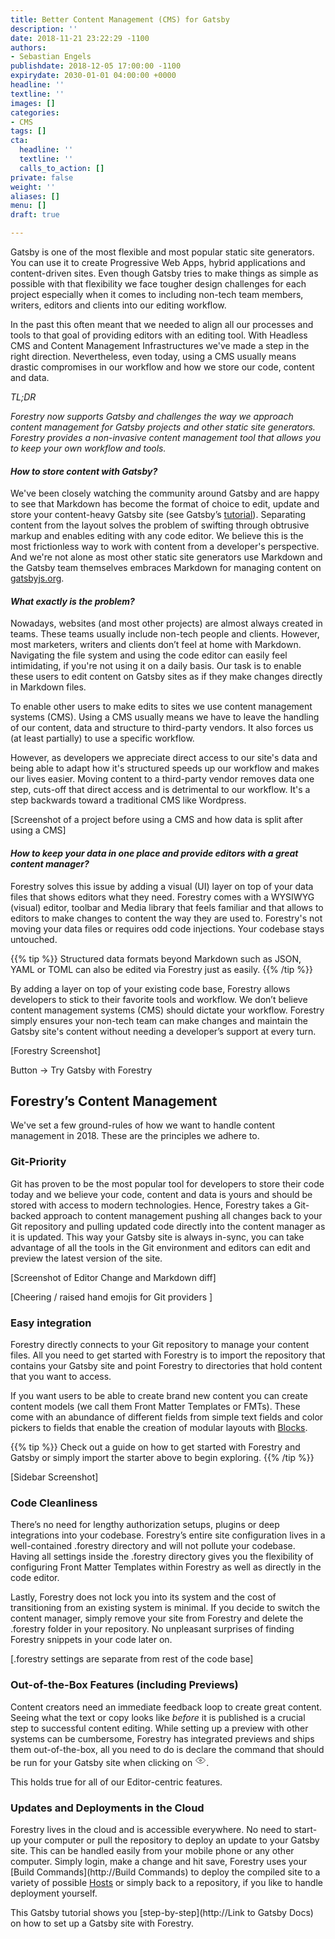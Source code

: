 ```yaml
---
title: Better Content Management (CMS) for Gatsby
description: ''
date: 2018-11-21 23:22:29 -1100
authors:
- Sebastian Engels
publishdate: 2018-12-05 17:00:00 -1100
expirydate: 2030-01-01 04:00:00 +0000
headline: ''
textline: ''
images: []
categories:
- CMS
tags: []
cta:
  headline: ''
  textline: ''
  calls_to_action: []
private: false
weight: ''
aliases: []
menu: []
draft: true

---
```

Gatsby is one of the most flexible and most popular static site generators. You can use it to create Progressive Web Apps, hybrid applications and content-driven sites. Even though Gatsby tries to make things as simple as possible with that flexibility we face tougher design challenges for each project especially when it comes to including non-tech team members, writers, editors and clients into our editing workflow.

In the past this often meant that we needed to align all our processes and tools to that goal of providing editors with an editing tool. With Headless CMS and Content Management Infrastructures we've made a step in the right direction. Nevertheless, even today, using a CMS usually means drastic compromises in our workflow and how we store our code, content and data.

_TL;DR_

_Forestry now supports Gatsby and challenges the way we approach content management for Gatsby projects and other static site generators. Forestry provides a non-invasive content management tool that allows you to keep your own workflow and tools._

#### _How to store content with Gatsby?_

We've been closely watching the community around Gatsby and are happy to see that Markdown has become the format of choice to edit, update and store your content-heavy Gatsby site (see Gatsby’s [tutorial](https://www.gatsbyjs.org/tutorial/part-six/#transformer-plugins)). Separating content from the layout solves the problem of swifting through obtrusive markup and enables editing with any code editor. We believe this is the most frictionless way to work with content from a developer's perspective. And we're not alone as most other static site generators use Markdown and the Gatsby team themselves embraces Markdown for managing content on [gatsbyjs.org](https://gatsbyjs.org).

#### _What exactly is the problem?_

Nowadays, websites (and most other projects) are almost always created in teams. These teams usually include non-tech people and clients. However, most marketers, writers and clients don’t feel at home with Markdown. Navigating the file system and using the code editor can easily feel intimidating, if you're not using it on a daily basis. Our task is to enable these users to edit content on Gatsby sites as if they make changes directly in Markdown files.

To enable other users to make edits to sites we use content management systems (CMS). Using a CMS usually means we have to leave the handling of our content, data and structure to third-party vendors. It also forces us (at least partially) to use a specific workflow. 

However, as developers we appreciate direct access to our site's data and being able to adapt how it's structured speeds up our workflow and makes our lives easier. Moving content to a third-party vendor removes data one step, cuts-off that direct access and is detrimental to our workflow. It's a step backwards toward a traditional CMS like Wordpress.

\[Screenshot of a project before using a CMS and how data is split after using a CMS\]

#### _How to keep your data in one place and provide editors with a great content manager?_

Forestry solves this issue by adding a visual (UI) layer on top of your data files that shows editors what they need. Forestry comes with a WYSIWYG (visual) editor, toolbar and Media library that feels familiar and that allows to editors to make changes to content the way they are used to. Forestry's not moving your data files or requires odd code injections. Your codebase stays untouched.

{{% tip %}} Structured data formats beyond Markdown such as JSON, YAML or TOML can also be edited via Forestry just as easily. {{% /tip %}}

By adding a layer on top of your existing code base, Forestry allows developers to stick to their favorite tools and workflow. We don’t believe content management systems (CMS) should dictate your workflow. Forestry simply ensures your non-tech team can make changes and maintain the Gatsby site's content without needing a developer’s support at every turn.

\[Forestry Screenshot\]

Button → Try Gatsby with Forestry

## Forestry’s Content Management

We've set a few ground-rules of how we want to handle content management in 2018. These are the principles we adhere to.

### Git-Priority

Git has proven to be the most popular tool for developers to store their code today and we believe your code, content and data is yours and should be stored with access to modern technologies. Hence, Forestry takes a Git-backed approach to content management pushing all changes back to your Git repository and pulling updated code directly into the content manager as it is updated. This way your Gatsby site is always in-sync, you can take advantage of all the tools in the Git environment and editors can edit and preview the latest version of the site.

\[Screenshot of Editor Change and Markdown diff\]

\[Cheering / raised hand emojis for Git providers \]

### Easy integration

Forestry directly connects to your Git repository to manage your content files. All you need to get started with Forestry is to import the repository that contains your Gatsby site and point Forestry to directories that hold content that you want to access.

If you want users to be able to create brand new content you can create content models (we call them Front Matter Templates or FMTs). These come with an abundance of different fields from simple text fields and color pickers to fields that enable the creation of modular layouts with [Blocks](https://forestry.io/docs/settings/fields/blocks/).

{{% tip %}}
Check out a guide on how to get started with Forestry and Gatsby or simply import the starter above to begin exploring.
{{% /tip %}}

\[Sidebar Screenshot\]

### Code Cleanliness

There’s no need for lengthy authorization setups, plugins or deep integrations into your codebase. Forestry’s entire site configuration lives in a well-contained .forestry directory and will not pollute your codebase. Having all settings inside the .forestry directory gives you the flexibility of configuring Front Matter Templates within Forestry as well as directly in the code editor.

Lastly, Forestry does not lock you into its system and the cost of transitioning from an existing system is minimal. If you decide to switch the content manager, simply remove your site from Forestry and delete the .forestry folder in your repository. No unpleasant surprises of finding Forestry snippets in your code later on.

\[.forestry settings are separate from rest of the code base\]

### Out-of-the-Box Features (including Previews)

Content creators need an immediate feedback loop to create great content. Seeing what the text or copy looks like _before_ it is published is a crucial step to successful content editing. While setting up a preview with other systems can be cumbersome, Forestry has integrated previews and ships them out-of-the-box, all you need to do is declare the command that should be run for your Gatsby site when clicking on <svg xmlns="http://www.w3.org/2000/svg" width="18" height="18" viewBox="0 0 24 24"><g fill="none" fill-rule="evenodd" stroke="currentcolor" stroke-width="1.2"><path d="M12 18c6 0 10-6 10-6s-4-6-10-6-10 6-10 6 4 6 10 6z"></path><circle cx="12" cy="12" r="2"></circle></g></svg>.

This holds true for all of our Editor-centric features.

### Updates and Deployments in the Cloud

Forestry lives in the cloud and is accessible everywhere. No need to start-up your computer or pull the repository to deploy an update to your Gatsby site. This can be handled easily from your mobile phone or any other computer. Simply login, make a change and hit save, Forestry uses your [Build Commands](http://Build Commands) to deploy the compiled site to a variety of possible [Hosts](http://Hosts) or simply back to a repository, if you like to handle deployment yourself.

This Gatsby tutorial shows you [step-by-step](http://Link to Gatsby Docs) on how to set up a Gatsby site with Forestry.